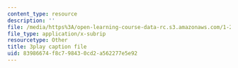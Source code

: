 ```yaml
---
content_type: resource
description: ''
file: /media/https%3A/open-learning-course-data-rc.s3.amazonaws.com/1-258j-public-transportation-systems-spring-2017/83986674f8c798430cd2a562277e5e92_MlDdfgjpBe0.srt
file_type: application/x-subrip
resourcetype: Other
title: 3play caption file
uid: 83986674-f8c7-9843-0cd2-a562277e5e92
---
```

